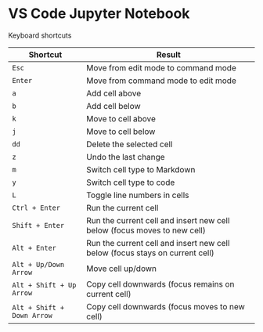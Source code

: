# VS Code Jupyter Notebook 

Keyboard shortcuts  

| Shortcut                          | Result                                                                        |
|-----------------------------------|-------------------------------------------------------------------------------|
| `Esc`                             | Move from edit mode to command mode                                           |
| `Enter`                           | Move from command mode to edit mode                                           | 
| `a`                               | Add cell above                                                                |
| `b`                               | Add cell below                                                                | 
| `k`                               | Move to cell above                                                            |
| `j`                               | Move to cell below                                                            | 
| `dd`                              | Delete the selected cell                                                      |
| `z`                               | Undo the last change                                                          |
| `m`                               | Switch cell type to Markdown                                                  |  
| `y`                               | Switch cell type to code                                                      | 
| `L`                               | Toggle line numbers in cells                                                  | 
| `Ctrl + Enter`                    | Run the current cell                                                          |
| `Shift + Enter`                   | Run the current cell and insert new cell below (focus moves to new cell)      |
| `Alt + Enter`                     | Run the current cell and insert new cell below (focus stays on current cell)  | 
| `Alt + Up/Down Arrow`             | Move cell up/down                                                             |
| `Alt + Shift + Up Arrow`          | Copy cell downwards (focus remains on current cell)                           |
| `Alt + Shift + Down Arrow`        | Copy cell downwards (focus moves to new cell)                                 |